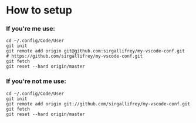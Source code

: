 # How to setup


### If you're me use:
```
cd ~/.config/Code/User
git init
git remote add origin git@github.com:sirgallifrey/my-vscode-conf.git 
# https://github.com/sirgallifrey/my-vscode-conf.git
git fetch
git reset --hard origin/master
```


### If you're not me use:
```
cd ~/.config/Code/User
git init
git remote add origin git://github.com/sirgallifrey/my-vscode-conf.git
git fetch
git reset --hard origin/master
```
